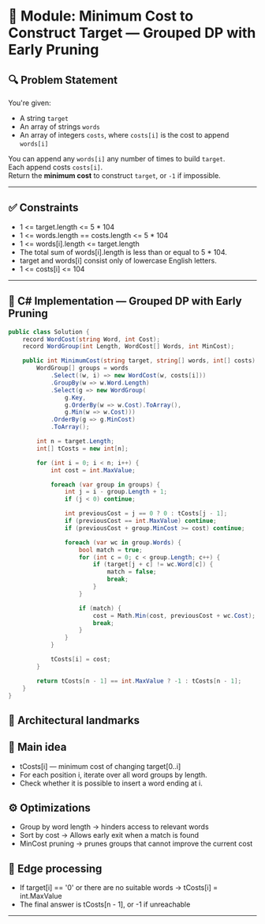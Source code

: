 # 🧩 Module: Minimum Cost to Construct Target — Grouped DP with Early Pruning

## 🔍 Problem Statement

You're given:
- A string `target`
- An array of strings `words`
- An array of integers `costs`, where `costs[i]` is the cost to append `words[i]`

You can append any `words[i]` any number of times to build `target`.  
Each append costs `costs[i]`.  
Return the **minimum cost** to construct `target`, or `-1` if impossible.

---

## ✅ Constraints

- 1 <= target.length <= 5 * 104
- 1 <= words.length == costs.length <= 5 * 104
- 1 <= words[i].length <= target.length
- The total sum of words[i].length is less than or equal to 5 * 104.
- target and words[i] consist only of lowercase English letters.
- 1 <= costs[i] <= 104


---

## 🧱 C# Implementation — Grouped DP with Early Pruning

```csharp
public class Solution {
    record WordCost(string Word, int Cost);
    record WordGroup(int Length, WordCost[] Words, int MinCost);

    public int MinimumCost(string target, string[] words, int[] costs) {
        WordGroup[] groups = words
            .Select((w, i) => new WordCost(w, costs[i]))
            .GroupBy(w => w.Word.Length)
            .Select(g => new WordGroup(
                g.Key,
                g.OrderBy(w => w.Cost).ToArray(),
                g.Min(w => w.Cost)))
            .OrderBy(g => g.MinCost)
            .ToArray();

        int n = target.Length;
        int[] tCosts = new int[n];

        for (int i = 0; i < n; i++) {
            int cost = int.MaxValue;

            foreach (var group in groups) {
                int j = i - group.Length + 1;
                if (j < 0) continue;

                int previousCost = j == 0 ? 0 : tCosts[j - 1];
                if (previousCost == int.MaxValue) continue;
                if (previousCost + group.MinCost >= cost) continue;

                foreach (var wc in group.Words) {
                    bool match = true;
                    for (int c = 0; c < group.Length; c++) {
                        if (target[j + c] != wc.Word[c]) {
                            match = false;
                            break;
                        }
                    }

                    if (match) {
                        cost = Math.Min(cost, previousCost + wc.Cost);
                        break;
                    }
                }
            }

            tCosts[i] = cost;
        }

        return tCosts[n - 1] == int.MaxValue ? -1 : tCosts[n - 1];
    }
}
```

## 🧠 Architectural landmarks
## 🔧 Main idea
- tCosts[i] — minimum cost of changing target[0..i]
- For each position i, iterate over all word groups by length.
- Check whether it is possible to insert a word ending at i.

## ⚙️ Optimizations
- Group by word length → hinders access to relevant words
- Sort by cost → Allows early exit when a match is found
- MinCost pruning → prunes groups that cannot improve the current cost

## 🧨 Edge processing
- If target[i] == '0' or there are no suitable words → tCosts[i] = int.MaxValue
- The final answer is tCosts[n - 1], or -1 if unreachable


---
